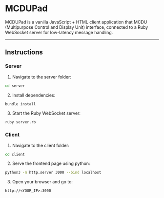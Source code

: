 # MCDUPad

MCDUPad is a vanilla JavaScript + HTML client application that MCDU (Multipurpose Control and Display Unit) interface, connected to a Ruby WebSocket server for low-latency message handling.

---

## Instructions

### Server

1. Navigate to the server folder:
```bash
cd server
```
2. Install dependencies:
```bash
bundle install
```
3. Start the Ruby WebSocket server:
```bash
ruby server.rb
```

### Client

1. Navigate to the client folder:
```bash
cd client
```
2. Serve the frontend page using python:
```bash
python3 -m http.server 3000 --bind localhost
```
3. Open your browser and go to:
```
http://<YOUR_IP>:3000
```
